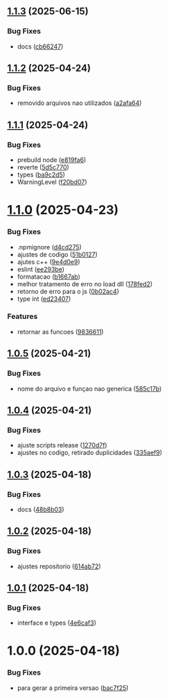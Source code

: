 ## [1.1.3](https://github.com/Alexssmusica/ffi-libraries/compare/v1.1.2...v1.1.3) (2025-06-15)


### Bug Fixes

* docs ([cb66247](https://github.com/Alexssmusica/ffi-libraries/commit/cb66247ef48a6fa754f561329f828d8759674862))

## [1.1.2](https://github.com/Alexssmusica/ffi-libraries/compare/v1.1.1...v1.1.2) (2025-04-24)


### Bug Fixes

* removido arquivos nao utilizados ([a2afa64](https://github.com/Alexssmusica/ffi-libraries/commit/a2afa64386f13ce3c225f082b45d3fc855534f83))

## [1.1.1](https://github.com/Alexssmusica/ffi-libraries/compare/v1.1.0...v1.1.1) (2025-04-24)


### Bug Fixes

* prebuild node ([e819fa6](https://github.com/Alexssmusica/ffi-libraries/commit/e819fa66966a5ba004ba54bb5b36bd82d2cd0d85))
* reverte ([5d5c770](https://github.com/Alexssmusica/ffi-libraries/commit/5d5c7704198a95c813b9697ac64fc44b440fc1f1))
* types ([ba9c2d5](https://github.com/Alexssmusica/ffi-libraries/commit/ba9c2d57ea1d48bd1d3b2f05ec8a846e4ee2b392))
* WarningLevel ([f20bd07](https://github.com/Alexssmusica/ffi-libraries/commit/f20bd0746c0ea489d24dfc3f942f31ef137ccb1e))

# [1.1.0](https://github.com/Alexssmusica/ffi-libraries/compare/v1.0.5...v1.1.0) (2025-04-23)


### Bug Fixes

* .npmignore ([d4cd275](https://github.com/Alexssmusica/ffi-libraries/commit/d4cd275af3bd5c0da97545f57e7ca594391cd269))
* ajustes de codigo ([51b0127](https://github.com/Alexssmusica/ffi-libraries/commit/51b0127c4ac14c25b5a27bf939348cc72c23d447))
* ajutes c++ ([9e4d0e9](https://github.com/Alexssmusica/ffi-libraries/commit/9e4d0e9d1969bad9b12b56b80b014cab44feb088))
* eslint ([ee293be](https://github.com/Alexssmusica/ffi-libraries/commit/ee293be71f360b651f762ec2e75b110f4da61974))
* formatacao ([b1667ab](https://github.com/Alexssmusica/ffi-libraries/commit/b1667aba1ebe5c0b953fab79222b44d69431af76))
* melhor tratamento de erro no load dll ([178fed2](https://github.com/Alexssmusica/ffi-libraries/commit/178fed288950c979501439c7e10ac43644dfd2f3))
* retorno de erro para o js ([0b02ac4](https://github.com/Alexssmusica/ffi-libraries/commit/0b02ac4e79c5917358260d439e581b96ed1ff4cb))
* type int ([ed23407](https://github.com/Alexssmusica/ffi-libraries/commit/ed234076526df433b43c4415a7b6842d1dabde58))


### Features

* retornar as funcoes ([9836611](https://github.com/Alexssmusica/ffi-libraries/commit/9836611bd2cb9c0feaad83f8383cc60b041a3705))

## [1.0.5](https://github.com/Alexssmusica/ffi-libraries/compare/v1.0.4...v1.0.5) (2025-04-21)


### Bug Fixes

* nome do arquivo e funçao nao generica ([585c17b](https://github.com/Alexssmusica/ffi-libraries/commit/585c17b7c039b002e31cbb5845f336360810fc03))

## [1.0.4](https://github.com/Alexssmusica/ffi-libraries/compare/v1.0.3...v1.0.4) (2025-04-21)


### Bug Fixes

* ajuste scripts release ([1270d7f](https://github.com/Alexssmusica/ffi-libraries/commit/1270d7fd40ae33278e9e482c227130bb8bb5177c))
* ajustes no codigo, retirado duplicidades ([335aef9](https://github.com/Alexssmusica/ffi-libraries/commit/335aef9f8c57a117699637102b94b691d925b941))

## [1.0.3](https://github.com/Alexssmusica/ffi-libraries/compare/v1.0.2...v1.0.3) (2025-04-18)


### Bug Fixes

* docs ([48b8b03](https://github.com/Alexssmusica/ffi-libraries/commit/48b8b03d9ce35365f4e85dc11b92fa577f1b21f6))

## [1.0.2](https://github.com/Alexssmusica/ffi-libraries/compare/v1.0.1...v1.0.2) (2025-04-18)


### Bug Fixes

* ajustes repositorio ([614ab72](https://github.com/Alexssmusica/ffi-libraries/commit/614ab72068f454c10bef2d9571ca0f37f02ab0ec))

## [1.0.1](https://github.com/Alexssmusica/ffi-libraries/compare/v1.0.0...v1.0.1) (2025-04-18)


### Bug Fixes

* interface e types ([4e6caf3](https://github.com/Alexssmusica/ffi-libraries/commit/4e6caf3d217e16174d9ff7758ed01c2e45d248cc))

# 1.0.0 (2025-04-18)


### Bug Fixes

* para gerar a primeira versao ([bac7f25](https://github.com/Alexssmusica/ffi-libraries/commit/bac7f25bbe19e6c15fe01721ac0ad7dda656bae1))
